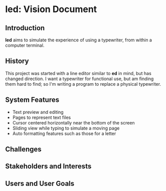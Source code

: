 # led: Vision Document

## Introduction

**led** aims to simulate the experience of using a typewriter, from within a
computer terminal.

## History

This project was started with a line editor similar to **ed** in mind, but has
changed direction. I want a typewriter for functional use, but am finding them
hard to find; so I'm writing a program to replace a physical typewriter.

## System Features

- Text preview and editing
- Pages to represent text files
- Cursor centered horizontally near the bottom of the screen
- Sliding view while typing to simulate a moving page
- Auto formatting features such as those for a letter

## Challenges

## Stakeholders and Interests

## Users and User Goals
